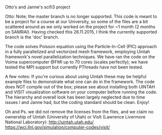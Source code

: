 Otto's and Janne's scifi3 project

Otto:
Note; the master branch is no longer supported. This code is meant to be a project for a course at our University, so some of the files are a bit scattered around as we only worked on the project for ~1 month (2 months on SAMRAI). Having checked this 26.11.2015, I think the currently supported branch is the 'doc' branch.

The code solves Poisson equation using the Particle-In-Cell (PIC) approach in a fully parallelized and vectorized mesh framework, employing Uintah framework's novel parallelization techniques. We have ran the code on the Voima supercomputer @FMI up to 70 cores (scales perfectly); we have tested the MPI support but currently PThreads have not been tested.

A few notes: If you're curious about using Uintah these may be helpful example files to demonstrate what one can do in the framework. The code does NOT compile out of the box; please see about installing both UINTAH and VISIT visualization software on your computer before running the code. The hierarchy and overall look has been largely neglected due to time issues I and Janne had, but the coding standard should be clean. Enjoy!

Oh and Ps. we did not remove the licenses from the files, and we claim no ownership of Uintah (University of Utah) or VisIt (Lawrence Livermore National Laboratory):
http://uintah.utah.edu/
https://wci.llnl.gov/simulation/computer-codes/visit/

